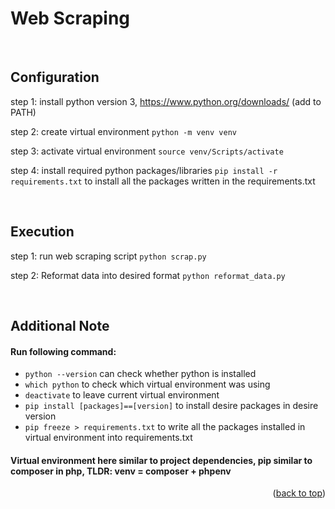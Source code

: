 <a name="readme-top"></a>

# Web Scraping

<br/>

<!-- Configuration -->
## Configuration
step 1: install python version 3, https://www.python.org/downloads/ (add to PATH)

step 2: create virtual environment
```python -m venv venv```

step 3: activate virtual environment
```source venv/Scripts/activate```

step 4: install required python packages/libraries 
```pip install -r requirements.txt``` to install all the packages written in the requirements.txt

<br/>

<!-- Execution -->
## Execution
step 1: run web scraping script
```python scrap.py```

step 2: Reformat data into desired format
```python reformat_data.py```

<br/>

## Additional Note
#### Run following command:
- ```python --version``` can check whether python is installed
- ```which python``` to check which virtual environment was using
- ```deactivate``` to leave current virtual environment
- ```pip install [packages]==[version]``` to install desire packages in desire version
- ```pip freeze > requirements.txt``` to write all the packages installed in virtual environment into requirements.txt
#### Virtual environment here similar to project dependencies, pip similar to composer in php, TLDR: venv = composer + phpenv


  
<p align="right">(<a href="#readme-top">back to top</a>)</p>
